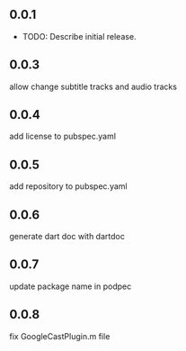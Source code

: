 ## 0.0.1

* TODO: Describe initial release.


## 0.0.3
allow change subtitle tracks and audio tracks

## 0.0.4
add license to pubspec.yaml

## 0.0.5
add repository to pubspec.yaml

## 0.0.6
generate dart doc with dartdoc

## 0.0.7
update package name in podpec

## 0.0.8
fix GoogleCastPlugin.m file
